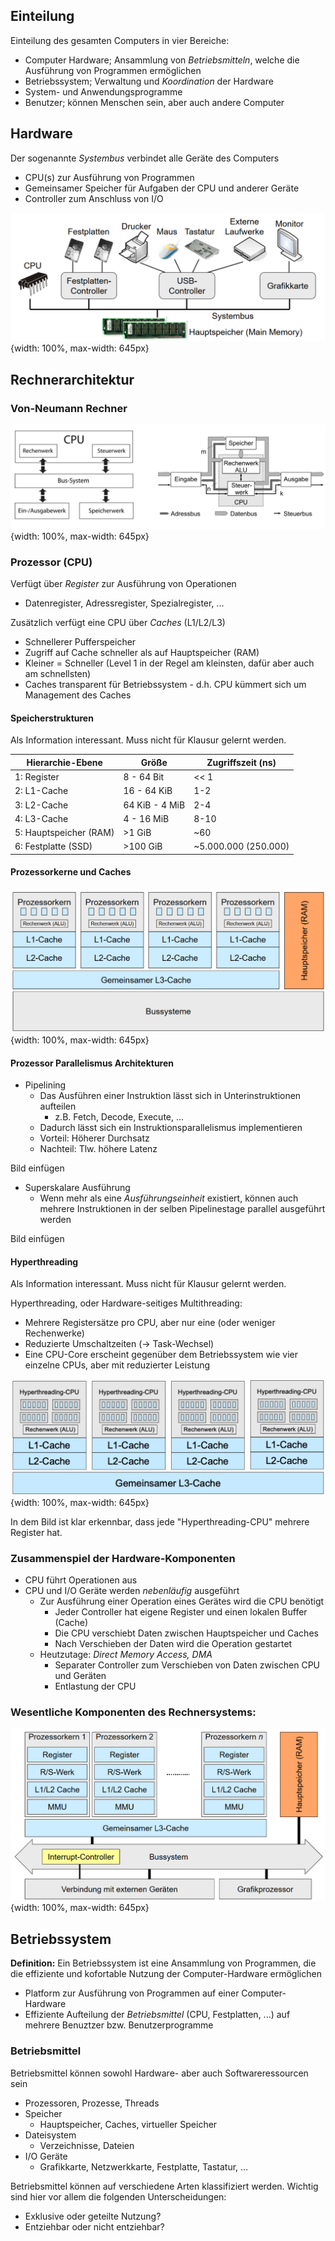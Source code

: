 
## Einteilung
Einteilung des gesamten Computers in vier Bereiche:
- Computer Hardware; Ansammlung von *Betriebsmitteln*, welche die
Ausführung von Programmen ermöglichen
- Betriebssystem; Verwaltung und *Koordination* der Hardware
- System- und Anwendungsprogramme 
- Benutzer; können Menschen sein, aber auch andere Computer

## Hardware
Der sogenannte *Systembus* verbindet alle Geräte des Computers
- CPU(s) zur Ausführung von Programmen
- Gemeinsamer Speicher für Aufgaben der CPU und anderer Geräte
- Controller zum Anschluss von I/O

![Systembus](/assets/images/11042022-Systembus.png){width: 100%, max-width: 645px}

## Rechnerarchitektur
### Von-Neumann Rechner
![Von-Neumann Rechner](assets/images/11042022-VonNeumann.png){width: 100%, max-width: 645px}

### Prozessor (CPU)
Verfügt über *Register* zur Ausführung von Operationen
- Datenregister, Adressregister, Spezialregister, ...

Zusätzlich verfügt eine CPU über *Caches* (L1/L2/L3)
- Schnellerer Pufferspeicher
- Zugriff auf Cache schneller als auf Hauptspeicher (RAM)
- Kleiner = Schneller (Level 1 in der Regel am kleinsten, dafür aber auch am schnellsten)
- Caches transparent für Betriebssystem - d.h. CPU kümmert sich um Management des Caches


#### Speicherstrukturen
Als Information interessant. Muss nicht für Klausur gelernt werden.

| Hierarchie-Ebene          | Größe             | Zugriffszeit (ns)     |
| ------------------------- | ----------------- | --------------------- |
| 1: Register               | 8 - 64 Bit        | << 1                  |
| 2: L1-Cache               | 16 - 64 KiB       | 1-2                   |
| 3: L2-Cache               | 64 KiB - 4 MiB    | 2-4                   |
| 4: L3-Cache               | 4 - 16 MiB        | 8-10                  |
| 5: Hauptspeicher (RAM)    | >1 GiB            | ~60                   |
| 6: Festplatte (SSD)       | >100 GiB          | ~5.000.000 (250.000)  |

#### Prozessorkerne und Caches
![Multiple Prozessorkerne](assets/images/11042022-Kerne.png){width: 100%, max-width: 645px}


#### Prozessor Parallelismus Architekturen
- Pipelining
  - Das Ausführen einer Instruktion lässt sich in Unterinstruktionen aufteilen
    - z.B. Fetch, Decode, Execute, ...
  - Dadurch lässt sich ein Instruktionsparallelismus implementieren
  - Vorteil: Höherer Durchsatz
  - Nachteil: Tlw. höhere Latenz

Bild einfügen

- Superskalare Ausführung
  - Wenn mehr als eine *Ausführungseinheit* existiert,
können auch mehrere Instruktionen in der selben
Pipelinestage parallel ausgeführt werden

Bild einfügen

#### Hyperthreading
Als Information interessant. Muss nicht für Klausur gelernt werden.

Hyperthreading, oder Hardware-seitiges Multithreading:
- Mehrere Registersätze pro CPU, aber nur eine (oder weniger Rechenwerke)
- Reduzierte Umschaltzeiten (-> Task-Wechsel)
- Eine CPU-Core erscheint gegenüber dem Betriebssystem wie vier einzelne CPUs, aber mit reduzierter Leistung

![Hyperthreading](assets/images/11042022-Hyperthread.png){width: 100%, max-width: 645px}

In dem Bild ist klar erkennbar, dass jede "Hyperthreading-CPU" mehrere Register hat.

### Zusammenspiel der Hardware-Komponenten
- CPU führt Operationen aus
- CPU und I/O Geräte werden *nebenläufig* ausgeführt
  - Zur Ausführung einer Operation eines Gerätes wird die CPU benötigt
    - Jeder Controller hat eigene Register und einen lokalen Buffer (Cache)
    - Die CPU verschiebt Daten zwischen Hauptspeicher und Caches
    - Nach Verschieben der Daten wird die Operation gestartet
  - Heutzutage: *Direct Memory Access, DMA*
    - Separater Controller zum Verschieben von Daten zwischen CPU und Geräten
    - Entlastung der CPU

### Wesentliche Komponenten des Rechnersystems:
![Komponenten des Rechnersystems](assets/images/11042022-StrukturRechnersystem.png){width: 100%, max-width: 645px}

## Betriebssystem
**Definition:** Ein Betriebssystem ist eine Ansammlung von Programmen, die die effiziente und kofortable Nutzung der Computer-Hardware ermöglichen
- Platform zur Ausführung von Programmen auf einer Computer-Hardware
- Effiziente Aufteilung der *Betriebsmittel* (CPU, Festplatten, ...) auf mehrere Benuztzer bzw. Benutzerprogramme

### Betriebsmittel
Betriebsmittel können sowohl Hardware- aber auch Softwareressourcen sein
- Prozessoren, Prozesse, Threads
- Speicher
  - Hauptspeicher, Caches, virtueller Speicher
- Dateisystem
  - Verzeichnisse, Dateien
- I/O Geräte
  - Grafikkarte, Netzwerkkarte, Festplatte, Tastatur, ...

Betriebsmittel können auf verschiedene Arten klassifiziert werden. Wichtig sind
hier vor allem die folgenden Unterscheidungen:
- Exklusive oder geteilte Nutzung?
- Entziehbar oder nicht entziehbar?